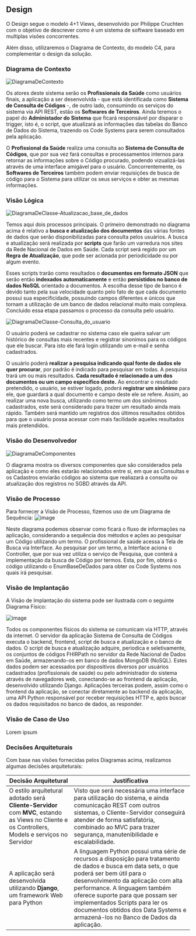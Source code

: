 ## Design

O Design segue o modelo 4+1 Views, desenvolvido por Philippe Cruchten 
com o objetivo de descrever como é um sistema de software baseado em multiplas visões concorrentes.

Além disso, utilizaremos o Diagrama de Contexto, do modelo C4, para complementar o design da solução.

### Diagrama de Contexto
![DiagramaDeContexto](https://user-images.githubusercontent.com/43323869/161669345-6ea88bda-cedc-4e3a-9a5b-0a56eb2ccc98.png)

Os atores deste sistema serão os **Profissionais da Saúde** como usuários finais, a aplicação a ser desenvolvida - que está identificada como **Sistema de Consulta de Códigos** -, de outro lado, consumindo os serviços do sistema via API REST, estão os **Softwares de Terceiros**. Ainda teremos o papel do **Administador do Sistema** que ficará responsável por disparar o trigger, isto é, o script, que atualizará as informações das tabelas do Banco de Dados do Sistema, trazendo os Code Systems para serem consultados pela aplicação.

O **Profissional da Saúde** realiza uma consulta ao **Sistema de Consulta de Códigos**, que por sua vez fará consultas e processamentos internos para retornar as informações sobre o Código procurado, podendo vizualizá-las através de uma interface amigável para o usuário. Concorrentemente, os **Softwares de Terceiros** também podem enviar requisições de busca de código para o Sistema para utilizar os seus serviços e obter as mesmas informações.

### Visão Lógica
![DiagramaDeClasse-Atualizacao_base_de_dados](https://user-images.githubusercontent.com/45233540/161885829-d5fb9968-f8d2-4670-b37b-b355c0906b7f.png)

Temos aqui dois processos principais. O primeiro demonstrado no diagrama acima é relativo a **busca e atualização dos documentos** das várias fontes de dados que serão disponibilizadas para consulta pelos usuários. A busca e atualização será realizada por **scripts** que farão um varredura nos sites da Rede Nacional de Dados em Saúde. Cada script será regido por um **Regra de Atualização**, que pode ser acionada por periodicidade ou por algum evento.

Esses scripts trarão como resultados o **documentos em formato JSON** que serão então **indexados automaticamente** e então **persistidos no banco de dados NoSQL** orientado a documentos. A escolha desse tipo de banco é devido tanto pela sua velocidade quanto pelo fato de que cada documento possui sua especificidade, possuindo campos diferentes e únicos que tornam a utilização de um banco de dados relacional muito mais complexa. Concluido essa etapa passamos o processo da consulta pelo usuário.


![DiagramaDeClasse-Consulta_do_usuario](https://user-images.githubusercontent.com/45233540/161885884-9c584188-46c2-406b-bb97-ca262262ffd4.png)

O usuário poderá se cadastrar no sistema caso ele queira salvar um histórico de consultas mais recentes e registrar sinonimos para os códigos que ele buscar. Para isto ele fará login utilizando um e-mail e senha cadastrados.

O usuário poderá **realizar a pesquisa indicando qual fonte de dados ele quer procurar**, por padrão é indicado para pesquisar em todas. A pesquisa trará um ou mais resultados. **Cada resultado é relacionado a um dos documentos ou um campo específico deste.** Ao encontrar o resultado pretendido, o usuário, se estiver logado, poderá **registrar um sinônimo** para ele, que guardará a qual documento e campo deste ele se refere. Assim, ao realizar uma nova busca, utilizando como termo um dos sinônimos cadastrados, este será considerado para trazer um resultado ainda mais rápido. Também será mantido um registros dos últimos resultados obtidos para que o usuário possa acessar com mais facilidade aqueles resultados mais pretendidos.



### Visão do Desenvolvedor
![DiagramaDeComponentes](https://user-images.githubusercontent.com/59939824/162041099-e30d4cef-6a54-4632-867c-2c186049e3d4.png)

O diagrama mostra os diversos componentes que são considerados pela aplicação e como eles estarão relacionados entre si, em que as Consultas e os Cadastros enviarão códigos ao sistema que realiazará a consulta ou atualização dos registros no SGBD através da API.

### Visão de Processo
Para fornecer a Visão de Processo, fizemos uso de um Diagrama de Sequência:
![image](https://user-images.githubusercontent.com/43323869/161888270-88158772-e6b6-40b5-875c-245954e93086.png)


Neste diagrama podemos observar como ficará o fluxo de informações na aplicação, considerando a sequência dos métodos e ações ao pesquisar um Código utilizando um termo. O profissional de saúde acessa a Tela de Busca via Interface. Ao pesquisar por um termo, a Interface aciona o Controller, que por sua vez utiliza o serviço de Pesquisa, que conterá a implementação da busca de Código por termos. Esta, por fim, obterá o código utilizando o EnumBaseDeDados para obter os Code Systems nos quais irá pesquisar.

### Visão de Implantação
A Visão de Implantação do sistema pode ser ilustrada com o seguinte Diagrama Físico:

![image](https://user-images.githubusercontent.com/71414081/161967120-22d445af-492a-44ae-b9a0-4ae7ddbbc650.png)

Todos os componentes físicos do sistema se comunicam via HTTP, através da internet. O servidor da aplicação Sistema de Consulta de Códigos executa o backend, frontend, script de busca e atualização e o banco de dados. O script de busca e atualização adquire, periodica e seletivamente, os conjuntos de códigos FHIRPath no servidor da Rede Nacional de Dados em Saúde, armazenando-os em banco de dados MongoDB (NoSQL). Estes dados podem ser acessados por dispositivos diversos por usuários cadastrados (profissionais de saúde) ou pelo administrador do sistema através de navegadores web, conectando-se ao frontend da aplicação, desenvolvido utilizando Django. Aplicações terceiras podem, assim como o frontend da aplicação, se conectar diretamente ao backend da aplicação, uma API Python responsável por receber requisições HTTP e, após buscar os dados requisitados no banco de dados, as responder.

### Visão de Caso de Uso
Lorem ipsum

### Decisões Arquiteturais
Com base nas visões fornecidas pelos Diagramas acima, realizamos algumas decisões arquiteturais:

Decisão Arquitetural | Justificativa
----- | ----------
O estilo arquitetural adotado será **Cliente-Servidor** com **MVC**, estando as Views no Cliente e os Controllers, Models e serviços no Servidor| Visto que será necessária uma interface para utilização do sistema, e ainda comunicação REST com outros sistemas, o Cliente-Servidor conseguirá atender de forma satisfatória, combinado ao MVC para trazer segurança, manutenibilidade e escalabilidade.
A aplicação será desenvolvida utilizando **Django**, um framework Web para Python | A linguagem Python possui uma série de recursos a disposição para tratamento de dados e busca em data sets, o que poderá ser bem útil para o desenvolvimento da aplicação com alta performance. A linguagem também oferece suporte para que possam ser implementados Scripts para ler os documentos obtidos dos Data Systems e armazená-los no Banco de Dados da aplicação.
